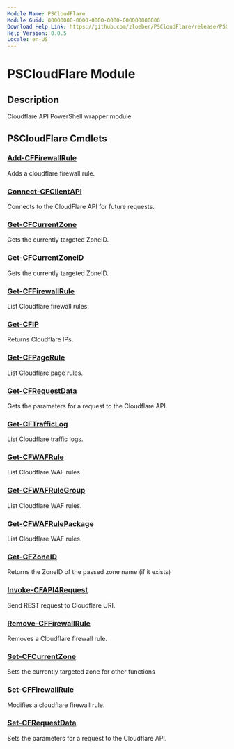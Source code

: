 ```yaml
---
Module Name: PSCloudFlare
Module Guid: 00000000-0000-0000-0000-000000000000
Download Help Link: https://github.com/zloeber/PSCloudFlare/release/PSCloudFlare/docs/PSCloudFlare.md
Help Version: 0.0.5
Locale: en-US
---
```


# PSCloudFlare Module
## Description
Cloudflare API PowerShell wrapper module

## PSCloudFlare Cmdlets
### [Add-CFFirewallRule](Add-CFFirewallRule.md)
Adds a cloudflare firewall rule.

### [Connect-CFClientAPI](Connect-CFClientAPI.md)
Connects to the CloudFlare API for future requests.

### [Get-CFCurrentZone](Get-CFCurrentZone.md)
Gets the currently targeted ZoneID.

### [Get-CFCurrentZoneID](Get-CFCurrentZoneID.md)
Gets the currently targeted ZoneID.

### [Get-CFFirewallRule](Get-CFFirewallRule.md)
List Cloudflare firewall rules.

### [Get-CFIP](Get-CFIP.md)
Returns Cloudflare IPs.

### [Get-CFPageRule](Get-CFPageRule.md)
List Cloudflare page rules.

### [Get-CFRequestData](Get-CFRequestData.md)
Gets the parameters for a request to the Cloudflare API.

### [Get-CFTrafficLog](Get-CFTrafficLog.md)
List Cloudflare traffic logs.

### [Get-CFWAFRule](Get-CFWAFRule.md)
List Cloudflare WAF rules.

### [Get-CFWAFRuleGroup](Get-CFWAFRuleGroup.md)
List Cloudflare WAF rules.

### [Get-CFWAFRulePackage](Get-CFWAFRulePackage.md)
List Cloudflare WAF rules.

### [Get-CFZoneID](Get-CFZoneID.md)
Returns the ZoneID of the passed zone name (if it exists)

### [Invoke-CFAPI4Request](Invoke-CFAPI4Request.md)
Send REST request to Cloudflare URI.

### [Remove-CFFirewallRule](Remove-CFFirewallRule.md)
Removes a Cloudflare firewall rule.

### [Set-CFCurrentZone](Set-CFCurrentZone.md)
Sets the currently targeted zone for other functions

### [Set-CFFirewallRule](Set-CFFirewallRule.md)
Modifies a cloudflare firewall rule.

### [Set-CFRequestData](Set-CFRequestData.md)
Sets the parameters for a request to the Cloudflare API.



